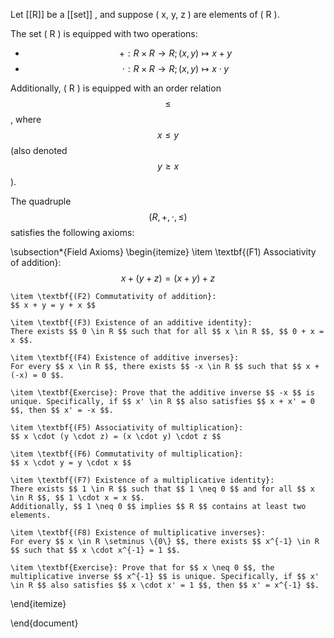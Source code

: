 Let [[R]] be a [[set]] , and suppose \( x, y, z \) are elements of \( R \).  

The set \( R \) is equipped with two operations:
- $$ + : R \times R \to R; (x, y) \mapsto x + y $$
- $$ \cdot : R \times R \to R; (x, y) \mapsto x \cdot y $$

Additionally, \( R \) is equipped with an order relation $$ \leq $$, where $$ x \leq y $$ (also denoted $$ y \geq x $$).

The quadruple $$ (R, +, \cdot, \leq) $$ satisfies the following axioms:

\subsection*{Field Axioms}
\begin{itemize}
    \item \textbf{(F1) Associativity of addition}:  
    $$ x + (y + z) = (x + y) + z $$

    \item \textbf{(F2) Commutativity of addition}:  
    $$ x + y = y + x $$

    \item \textbf{(F3) Existence of an additive identity}:  
    There exists $$ 0 \in R $$ such that for all $$ x \in R $$, $$ 0 + x = x $$.

    \item \textbf{(F4) Existence of additive inverses}:  
    For every $$ x \in R $$, there exists $$ -x \in R $$ such that $$ x + (-x) = 0 $$.

    \item \textbf{Exercise}: Prove that the additive inverse $$ -x $$ is unique. Specifically, if $$ x' \in R $$ also satisfies $$ x + x' = 0 $$, then $$ x' = -x $$.

    \item \textbf{(F5) Associativity of multiplication}:  
    $$ x \cdot (y \cdot z) = (x \cdot y) \cdot z $$

    \item \textbf{(F6) Commutativity of multiplication}:  
    $$ x \cdot y = y \cdot x $$

    \item \textbf{(F7) Existence of a multiplicative identity}:  
    There exists $$ 1 \in R $$ such that $$ 1 \neq 0 $$ and for all $$ x \in R $$, $$ 1 \cdot x = x $$.  
    Additionally, $$ 1 \neq 0 $$ implies $$ R $$ contains at least two elements.

    \item \textbf{(F8) Existence of multiplicative inverses}:  
    For every $$ x \in R \setminus \{0\} $$, there exists $$ x^{-1} \in R $$ such that $$ x \cdot x^{-1} = 1 $$.

    \item \textbf{Exercise}: Prove that for $$ x \neq 0 $$, the multiplicative inverse $$ x^{-1} $$ is unique. Specifically, if $$ x' \in R $$ also satisfies $$ x \cdot x' = 1 $$, then $$ x' = x^{-1} $$.
\end{itemize}

\end{document}
